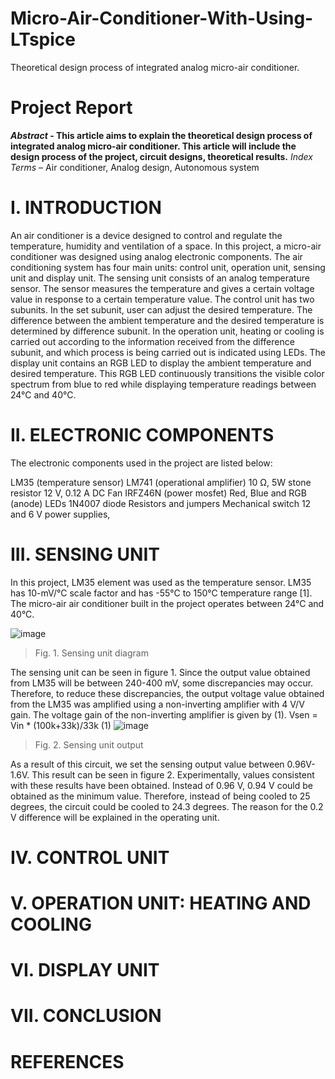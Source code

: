 # Micro-Air-Conditioner-With-Using-LTspice
Theoretical design process of integrated analog micro-air conditioner.
# Project Report
__*Abstract* - This article aims to explain the theoretical design process of integrated analog micro-air conditioner. This article will include the design process of the project, circuit designs, theoretical results.__
*Index Terms* – Air conditioner, Analog design, Autonomous system
# I. INTRODUCTION
An air conditioner is a device designed to control and regulate the temperature, humidity and ventilation of a space. In this project, a micro-air conditioner was designed using analog electronic components. The air conditioning system has four main units: control unit, operation unit, sensing unit and display unit. The sensing unit consists of an analog temperature sensor. The sensor measures the temperature and gives a certain voltage value in response to a certain temperature value. The control unit has two subunits. In the set subunit, user can adjust the desired temperature. The difference between the ambient temperature and the desired temperature is determined by difference subunit. In the operation unit, heating or cooling is carried out according to the information received from the difference subunit, and which process is being carried out is indicated using LEDs. The display unit contains an RGB LED to display the ambient temperature and desired temperature. This RGB LED continuously transitions the visible color spectrum from blue to red while displaying temperature readings between 24°C and 40°C.
# II. ELECTRONIC COMPONENTS
The electronic components used in the project are listed below:

LM35 (temperature sensor)
LM741 (operational amplifier)
10 Ω, 5W stone resistor
12 V, 0.12 A DC Fan
IRFZ46N (power mosfet)
Red, Blue and RGB (anode) LEDs
1N4007 diode
Resistors and jumpers
Mechanical switch
12 and 6 V power supplies,
# III. SENSING UNIT
In this project, LM35 element was used as the temperature sensor. LM35 has 10-mV/°C scale factor and has -55°C to 150°C temperature range [1]. The micro-air air conditioner built in the project operates between 24°C and 40°C.

![image](https://github.com/ozzy35410/Micro-Air-Conditioner-With-Using-LTspice/assets/46710637/df4fab10-3e4e-4942-929d-5dc0d9b83766)
> Fig. 1. Sensing unit diagram

The sensing unit can be seen in figure 1. Since the output value obtained from LM35 will be between 240-400 mV, some discrepancies may occur. Therefore, to reduce these discrepancies, the output voltage value obtained from the LM35 was amplified using a non-inverting amplifier with 4 V/V gain. The voltage gain of the non-inverting amplifier is given by (1).
Vsen = Vin * (100k+33k)/33k (1)
![image](https://github.com/ozzy35410/Micro-Air-Conditioner-With-Using-LTspice/assets/46710637/0cf06976-d31f-4297-969b-0944fcbeabd6)
> Fig. 2. Sensing unit output

As a result of this circuit, we set the sensing output value between 0.96V-1.6V. This result can be seen in figure 2. Experimentally, values consistent with these results have been obtained. Instead of 0.96 V, 0.94 V could be obtained as the minimum value. Therefore, instead of being cooled to 25 degrees, the circuit could be cooled to 24.3 degrees. The reason for the 0.2 V difference will be explained in the operating unit.
# IV. CONTROL UNIT
# V. OPERATION UNIT: HEATING AND COOLING
# VI. DISPLAY UNIT
# VII. CONCLUSION
# REFERENCES
